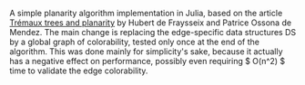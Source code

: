 A simple planarity algorithm implementation in Julia, based on the article [Trémaux trees and planarity](https://www.sciencedirect.com/science/article/pii/S0195669811001600?via%3Dihub#br000060) by Hubert de Fraysseix and Patrice Ossona de Mendez. The main change is replacing the edge-specific data structures DS by a global graph of colorability, tested only once at the end of the algorithm. This was done mainly for simplicity's sake, because it actually has a negative effect on performance, possibly even requiring \$ O(n^2) \$ time to validate the edge colorability.

